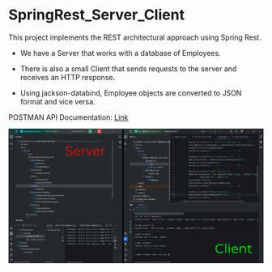 # SpringRest_Server_Client

This project implements the REST architectural approach using Spring Rest.

- We have a Server that works with a database of Employees.

- There is also a small Client that sends requests to the server and receives an HTTP response.

- Using jackson-databind, Employee objects are converted to JSON format and vice versa.

POSTMAN API Documentation:
[Link](https://www.postman.com/winter-comet-601186/workspace/school-21-qa/documentation/25055749-50bcea3c-e268-47bf-82cf-da91dee31ab6)

![Example](img/Example.png)

